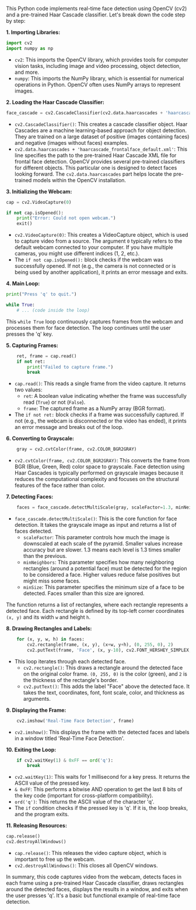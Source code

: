 This Python code implements real-time face detection using OpenCV (cv2) and a pre-trained Haar Cascade classifier. Let's break down the code step by step:

**1. Importing Libraries:**

```python
import cv2
import numpy as np
```

*   `cv2`: This imports the OpenCV library, which provides tools for computer vision tasks, including image and video processing, object detection, and more.
*   `numpy`: This imports the NumPy library, which is essential for numerical operations in Python. OpenCV often uses NumPy arrays to represent images.

**2. Loading the Haar Cascade Classifier:**

```python
face_cascade = cv2.CascadeClassifier(cv2.data.haarcascades + 'haarcascade_frontalface_default.xml')
```

*   `cv2.CascadeClassifier()`: This creates a cascade classifier object.  Haar Cascades are a machine learning-based approach for object detection. They are trained on a large dataset of positive (images containing faces) and negative (images without faces) examples.
*   `cv2.data.haarcascades + 'haarcascade_frontalface_default.xml'`: This line specifies the path to the pre-trained Haar Cascade XML file for frontal face detection.  OpenCV provides several pre-trained classifiers for different objects.  This particular one is designed to detect faces looking forward.  The `cv2.data.haarcascades` part helps locate the pre-trained models within the OpenCV installation.

**3. Initializing the Webcam:**

```python
cap = cv2.VideoCapture(0)

if not cap.isOpened():
    print("Error: Could not open webcam.")
    exit()
```

*   `cv2.VideoCapture(0)`: This creates a VideoCapture object, which is used to capture video from a source. The argument `0` typically refers to the default webcam connected to your computer. If you have multiple cameras, you might use different indices (1, 2, etc.).
*   The `if not cap.isOpened():` block checks if the webcam was successfully opened. If not (e.g., the camera is not connected or is being used by another application), it prints an error message and exits.

**4. Main Loop:**

```python
print("Press 'q' to quit.")

while True:
    # ... (code inside the loop)
```

This `while True` loop continuously captures frames from the webcam and processes them for face detection.  The loop continues until the user presses the 'q' key.

**5. Capturing Frames:**

```python
    ret, frame = cap.read()
    if not ret:
        print("Failed to capture frame.")
        break
```

*   `cap.read()`: This reads a single frame from the video capture. It returns two values:
    *   `ret`: A boolean value indicating whether the frame was successfully read (`True`) or not (`False`).
    *   `frame`: The captured frame as a NumPy array (BGR format).
*   The `if not ret:` block checks if a frame was successfully captured. If not (e.g., the webcam is disconnected or the video has ended), it prints an error message and breaks out of the loop.

**6. Converting to Grayscale:**

```python
    gray = cv2.cvtColor(frame, cv2.COLOR_BGR2GRAY)
```

*   `cv2.cvtColor(frame, cv2.COLOR_BGR2GRAY)`: This converts the frame from BGR (Blue, Green, Red) color space to grayscale. Face detection using Haar Cascades is typically performed on grayscale images because it reduces the computational complexity and focuses on the structural features of the face rather than color.

**7. Detecting Faces:**

```python
    faces = face_cascade.detectMultiScale(gray, scaleFactor=1.3, minNeighbors=5, minSize=(30, 30))
```

*   `face_cascade.detectMultiScale()`: This is the core function for face detection. It takes the grayscale image as input and returns a list of faces detected.
    *   `scaleFactor`: This parameter controls how much the image is downscaled at each scale of the pyramid. Smaller values increase accuracy but are slower. 1.3 means each level is 1.3 times smaller than the previous.
    *   `minNeighbors`: This parameter specifies how many neighboring rectangles (around a potential face) must be detected for the region to be considered a face. Higher values reduce false positives but might miss some faces.
    *   `minSize`: This parameter specifies the minimum size of a face to be detected. Faces smaller than this size are ignored.

The function returns a list of rectangles, where each rectangle represents a detected face. Each rectangle is defined by its top-left corner coordinates `(x, y)` and its width `w` and height `h`.

**8. Drawing Rectangles and Labels:**

```python
    for (x, y, w, h) in faces:
        cv2.rectangle(frame, (x, y), (x+w, y+h), (0, 255, 0), 2)
        cv2.putText(frame, 'Face', (x, y-10), cv2.FONT_HERSHEY_SIMPLEX, 0.9, (0, 255, 0), 2)
```

*   This loop iterates through each detected face.
    *   `cv2.rectangle()`: This draws a rectangle around the detected face on the original color frame.  `(0, 255, 0)` is the color (green), and `2` is the thickness of the rectangle's border.
    *   `cv2.putText()`: This adds the label "Face" above the detected face.  It takes the text, coordinates, font, font scale, color, and thickness as arguments.

**9. Displaying the Frame:**

```python
    cv2.imshow('Real-Time Face Detection', frame)
```

*   `cv2.imshow()`: This displays the frame with the detected faces and labels in a window titled 'Real-Time Face Detection'.

**10. Exiting the Loop:**

```python
    if cv2.waitKey(1) & 0xFF == ord('q'):
        break
```

*   `cv2.waitKey(1)`: This waits for 1 millisecond for a key press. It returns the ASCII value of the pressed key.
*   `& 0xFF`: This performs a bitwise AND operation to get the last 8 bits of the key code (important for cross-platform compatibility).
*   `ord('q')`: This returns the ASCII value of the character 'q'.
*   The `if` condition checks if the pressed key is 'q'. If it is, the loop breaks, and the program exits.

**11. Releasing Resources:**

```python
cap.release()
cv2.destroyAllWindows()
```

*   `cap.release()`: This releases the video capture object, which is important to free up the webcam.
*   `cv2.destroyAllWindows()`: This closes all OpenCV windows.

In summary, this code captures video from the webcam, detects faces in each frame using a pre-trained Haar Cascade classifier, draws rectangles around the detected faces, displays the results in a window, and exits when the user presses 'q'.  It's a basic but functional example of real-time face detection.
